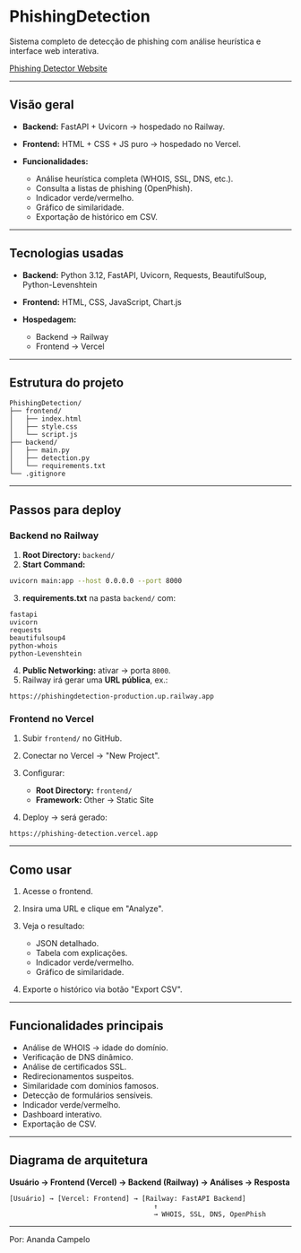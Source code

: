 # PhishingDetection

Sistema completo de detecção de phishing com análise heurística e interface web interativa.

[Phishing Detector Website](https://phishing-detection-iki2npxgd-anandacampelos-projects.vercel.app/)

---

## Visão geral

* **Backend:** FastAPI + Uvicorn → hospedado no Railway.
* **Frontend:** HTML + CSS + JS puro → hospedado no Vercel.
* **Funcionalidades:**

  * Análise heurística completa (WHOIS, SSL, DNS, etc.).
  * Consulta a listas de phishing (OpenPhish).
  * Indicador verde/vermelho.
  * Gráfico de similaridade.
  * Exportação de histórico em CSV.

---

## Tecnologias usadas

* **Backend:** Python 3.12, FastAPI, Uvicorn, Requests, BeautifulSoup, Python-Levenshtein
* **Frontend:** HTML, CSS, JavaScript, Chart.js
* **Hospedagem:**

  * Backend → Railway
  * Frontend → Vercel

---

## Estrutura do projeto

```
PhishingDetection/
├── frontend/
│   ├── index.html
│   ├── style.css
│   └── script.js
├── backend/
│   ├── main.py
│   ├── detection.py
│   └── requirements.txt
└── .gitignore
```

---

## Passos para deploy

### Backend no Railway

1. **Root Directory:** `backend/`
2. **Start Command:**

```bash
uvicorn main:app --host 0.0.0.0 --port 8000
```

3. **requirements.txt** na pasta `backend/` com:

```
fastapi
uvicorn
requests
beautifulsoup4
python-whois
python-Levenshtein
```

4. **Public Networking:** ativar → porta `8000`.
5. Railway irá gerar uma **URL pública**, ex.:

```
https://phishingdetection-production.up.railway.app
```

### Frontend no Vercel

1. Subir `frontend/` no GitHub.
2. Conectar no Vercel → "New Project".
3. Configurar:

   * **Root Directory:** `frontend/`
   * **Framework:** Other → Static Site
4. Deploy → será gerado:

```
https://phishing-detection.vercel.app
```

---

## Como usar

1. Acesse o frontend.
2. Insira uma URL e clique em "Analyze".
3. Veja o resultado:

   * JSON detalhado.
   * Tabela com explicações.
   * Indicador verde/vermelho.
   * Gráfico de similaridade.
4. Exporte o histórico via botão "Export CSV".

---

## Funcionalidades principais

* Análise de WHOIS → idade do domínio.
* Verificação de DNS dinâmico.
* Análise de certificados SSL.
* Redirecionamentos suspeitos.
* Similaridade com domínios famosos.
* Detecção de formulários sensíveis.
* Indicador verde/vermelho.
* Dashboard interativo.
* Exportação de CSV.

---

## Diagrama de arquitetura

**Usuário → Frontend (Vercel) → Backend (Railway) → Análises → Resposta**

```
[Usuário] → [Vercel: Frontend] → [Railway: FastAPI Backend]
                                    ↑
                                    → WHOIS, SSL, DNS, OpenPhish
```

---

Por: Ananda Campelo
